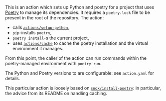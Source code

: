 This is an action which sets up Python and poetry for a project that uses [Poetry](https://python-poetry.org/) to manage its dependencies.
It requires a `poetry.lock` file to be present in the root of the repository. The action:

- calls [`actions/setup-python`](https://github.com/actions/setup-python),
- `pip`-installs `poetry`,
- `poetry install`-s the current project,
- uses [`actions/cache`](https://github.com/actions/cache) to cache the poetry installation and the virtual environment it manages.

From this point, the caller of the action can run commands within the poetry-managed environment with `poetry run`.

The Python and Poetry versions to are configurable: see `action.yaml` for details.

This particular action is loosely based on [`snok/install-poetry`](https://github.com/snok/install-poetry): in particular, the advice from its README on handling caching.
